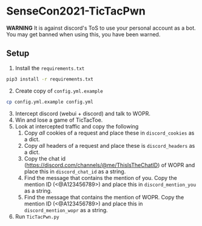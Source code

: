# SenseCon2021-TicTacPwn

**WARNING** It is against discord's ToS to use your personal account as a bot. You may get banned when using this, you have been warned.

## Setup

1. Install the `requirements.txt`

```bash
pip3 install -r requirements.txt
```

2. Create copy of `config.yml.example`

```bash
cp config.yml.example config.yml
```

3. Intercept discord (webui + discord) and talk to WOPR.
4. Win and lose a game of TicTacToe.
5. Look at intercepted traffic and copy the following
   1. Copy _all_ cookies of a request and place these in `discord_cookies` as a dict.
   2. Copy _all_ headers of a request and place these is `discord_headers` as a dict.
   3. Copy the chat id (https://discord.com/channels/@me/ThisIsTheChatID) of WOPR and place this in `discord_chat_id` as a string.
   4. Find the message that contains the mention of you. Copy the mention ID (<@A123456789>) and place this in `discord_mention_you` as a string.
   5. Find the message that contains the mention of WOPR. Copy the mention ID (<@A123456789>) and place this in `discord_mention_wopr` as a string.
6. Run `TicTacPwn.py`
